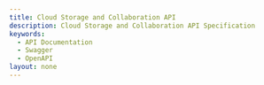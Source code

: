 ```yaml
---
title: Cloud Storage and Collaboration API
description: Cloud Storage and Collaboration API Specification
keywords: 
  - API Documentation
  - Swagger
  - OpenAPI
layout: none
--- 
```


<RedoclyAPIBlock src="/cloud-storage/index.yml" scrollYOffset={64}
  generateCodeSamples="languages: [
                                   {lang: 'curl'},
                                   {lang: 'JavaScript'}
                                  ]" />

